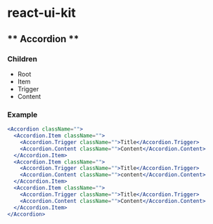 # react-ui-kit

## ** Accordion **

### **Children**

- Root
- Item
- Trigger
- Content

### Example

```jsx
<Accordion className="">
  <Accordion.Item className="">
    <Accordion.Trigger className="">Title</Accordion.Trigger>
    <Accordion.Content className="">Content</Accordion.Content>
  </Accordion.Item>
  <Accordion.Item className="">
    <Accordion.Trigger className="">Title</Accordion.Trigger>
    <Accordion.Content className="">content</Accordion.Content>
  </Accordion.Item>
  <Accordion.Item className="">
    <Accordion.Trigger className="">Title</Accordion.Trigger>
    <Accordion.Content className="">Content</Accordion.Content>
  </Accordion.Item>
</Accordion>
```

<!-- ## ** Tabs **

### **Children**

- Root
- MenuList
- Menu
- Pannel

### Example

```jsx
<Tabs>
  <Tabs.MenuList>
    <Tabs.Menu>Tab 1</Tabs.Menu>
    <Tabs.Menu>Tab 2</Tabs.Menu>
    <Tabs.Menu>Tab 3</Tabs.Menu>
  </Tabs.MenuList>
  <Tabs.Pannel>Content-1</Tabs.Pannel>
  <Tabs.Pannel>Content-2</Tabs.Pannel>
  <Tabs.Pannel>Content-3</Tabs.Pannel>
</Tabs>
```

## ** Carousel **

### **Children**

- Root
- ItemList
- Item
- Navigator
- Indicator

### Example

```jsx
<Carousel itemLength={3}>
  <CarouselItemList>
    <CarouselItem index={0}></CarouselItem>
    <CarouselItem index={1}></CarouselItem>
    <CarouselItem index={2}></CarouselItem>
  </CarouselItemList>
  <CarouselNavigator />
  <CarouselIndicator />
</Carousel>
```

## ** Calendar **

### **Children**

- Root
- Current
- Navigator
- Body

### Example

```jsx
<Calendar onChange={handleChangeDate} value={date}>
  <Calendar.Current />
  <Calendar.Navigator />
  <Calendar.Body />
</Calendar>
```

## ** Pagination **

### **Children**

- Root
- PageButtons
- Navigator

### Example

```jsx
<Pagination
  itemLength={235}
  value={page}
  pageSize={10}
  onPageChange={handlePageChange}
>
  <Pagination.PageButtons />
  <Pagination.Navigator />
</Pagination>
```

## ** Popover **

### **Children**

- Root
- Trigger
- Content

### Example

```jsx
<Popover>
  <Popover.Trigger>Open</Popover.Trigger>
  <Popover.Content>Place content for the popover here.</Popover.Content>
</Popover>
```

## ** Modal **

### **Children**

- Root
- Backdrop
- Trigger
- Content
- Close

### Example

```jsx
<Modal
  onCloseModal={handleCloseModal}
  onOpenModal={handleOpenModal}
  open={isOpen}
>
  <Modal.Backdrop />
  <Modal.Trigger />
  <Modal.Content>
    <Modal.Close />
    <div>Modal Content</div>
  </Modal.Content>
</Modal>
```

## ** DatePicker **

### **Children**

- Root

### Example

```jsx
<DatePicker date={new Date()} onChangeDate={handleChangeDate} />
```

## ** Breadcrumb **

### **Children**

- Root
- Item

### Example

```jsx
<Breadcrumb width="500px">
  <Breadcrumb.Item href="/a">A</Breadcrumb.Item>
  <Breadcrumb.Item href="/a-a">A-A</Breadcrumb.Item>
  <Breadcrumb.Item href="/a-a-a">A-A-A</Breadcrumb.Item>
  <Breadcrumb.Item href="/a-a-a-a">A-A-A</Breadcrumb.Item>
  <Breadcrumb.Item href="/a-a-a-a-a">A-A-A</Breadcrumb.Item>
</Breadcrumb>
```

## ** Progress **

### **Children**

- Root

### Example

```jsx
<Progress stop={stop} />
```

## ** Select **

### **Children**

- Root
- Trigger
- Content
- Item

### Example

```jsx
<Select onChange={handleChangeValue} value={selectedValue}>
  <Select.Trigger />

  <Select.Content>
    <Select.Item value={'1'}>One</Select.Item>
    <Select.Item value={'2'}>Two</Select.Item>
    <Select.Item value={'3'}>Three</Select.Item>
  </Select.Content>
</Select>
``` -->
